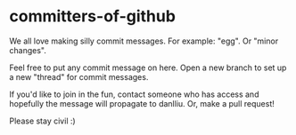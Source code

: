 # committers-of-github

We all love making silly commit messages. For example: "egg". Or "minor changes".

Feel free to put any commit message on here. Open a new branch to set up a new "thread" for commit messages.

If you'd like to join in the fun, contact someone who has access and hopefully the message will propagate to danlliu. Or, make a pull request!

Please stay civil :)
